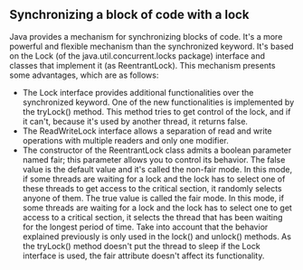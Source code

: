 ## Synchronizing a block of code with a lock

Java provides a mechanism for synchronizing blocks of code. It's a more powerful
and flexible mechanism than the synchronized keyword. It's based on the Lock (of the
java.util.concurrent.locks package) interface and classes that implement it (as
ReentrantLock). This mechanism presents some advantages, which are as follows:
- The Lock interface provides additional functionalities over the synchronized
  keyword. One of the new functionalities is implemented by the tryLock()
  method. This method tries to get control of the lock, and if it can't, because it's
  used by another thread, it returns false.
- The ReadWriteLock interface allows a separation of read and write operations
  with multiple readers and only one modifier.
- The constructor of the ReentrantLock class admits a boolean parameter named fair;
  this parameter allows you to control its behavior. The false value is the default value and it's called the non-fair mode. In this mode, if some threads are waiting for a lock and the lock has to select one of these threads to get access to the critical section, it randomly selects anyone of them. The true value is called the fair mode. In this mode, if some threads are waiting for a lock and the lock has to select one to get access to a critical section, it selects the thread that has been waiting for the longest period of time. Take into account that the behavior explained previously is only used in the lock() and unlock() methods. As the tryLock() method doesn't put the thread to sleep if the Lock interface is used, the fair  attribute doesn't affect its functionality.